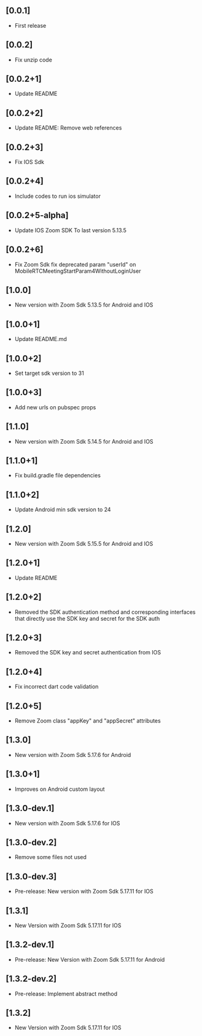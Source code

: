 ## [0.0.1]

* First release

## [0.0.2]

* Fix unzip code

## [0.0.2+1]

* Update README

## [0.0.2+2]

* Update README: Remove web references

## [0.0.2+3]

* Fix IOS Sdk

## [0.0.2+4]

* Include codes to run ios simulator

## [0.0.2+5-alpha]

* Update IOS Zoom SDK To last version 5.13.5

## [0.0.2+6]

* Fix Zoom Sdk fix deprecated param "userId" on MobileRTCMeetingStartParam4WithoutLoginUser

## [1.0.0]

* New version with Zoom Sdk 5.13.5 for Android and IOS

## [1.0.0+1]

* Update README.md

## [1.0.0+2]

* Set target sdk version to 31

## [1.0.0+3]

* Add new urls on pubspec props

## [1.1.0]

* New version with Zoom Sdk 5.14.5 for Android and IOS


## [1.1.0+1]

* Fix build.gradle file dependencies

## [1.1.0+2]

* Update Android min sdk version to 24

## [1.2.0]

* New version with Zoom Sdk 5.15.5 for Android and IOS

## [1.2.0+1]

* Update README

## [1.2.0+2]

* Removed the SDK authentication method and corresponding interfaces that directly use the SDK key and secret for the SDK auth

## [1.2.0+3]

* Removed the SDK key and secret authentication from IOS

## [1.2.0+4]

* Fix incorrect dart code validation

## [1.2.0+5]

* Remove Zoom class "appKey" and "appSecret" attributes

## [1.3.0]

* New version with Zoom Sdk 5.17.6 for Android

## [1.3.0+1] 

* Improves on Android custom layout

## [1.3.0-dev.1]

* New version with Zoom Sdk 5.17.6 for IOS

## [1.3.0-dev.2]

* Remove some files not used


## [1.3.0-dev.3]

* Pre-release: New version with Zoom Sdk 5.17.11 for IOS

## [1.3.1]
* New Version with Zoom Sdk 5.17.11 for IOS

## [1.3.2-dev.1]
* Pre-release: New Version with Zoom Sdk 5.17.11 for Android

## [1.3.2-dev.2]
* Pre-release: Implement abstract method

## [1.3.2]
* New Version with Zoom Sdk 5.17.11 for IOS